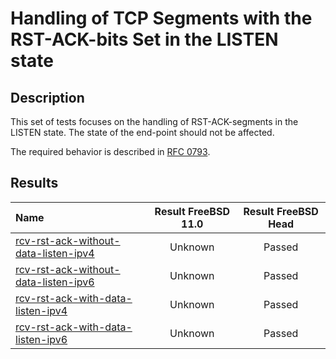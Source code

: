 # Handling of TCP Segments with the RST-ACK-bits Set in the LISTEN state

## Description
This set of tests focuses on the handling of RST-ACK-segments in the LISTEN state.
The state of the end-point should not be affected.

The required behavior is described in [RFC 0793](https://tools.ietf.org/html/rfc793#section-3.9).

## Results

| Name                                                                                                                                                                                               | Result FreeBSD 11.0 | Result FreeBSD Head |
|:---------------------------------------------------------------------------------------------------------------------------------------------------------------------------------------------------|:-------------------:|:-------------------:|
|[rcv-rst-ack-without-data-listen-ipv4](rcv-rst-ack-without-data-listen-ipv4.pkt "Ensure that the reception of a RST-ACK-segment in the LISTEN state does not trigger the sending of a RST-segment") | Unknown             | Passed              |
|[rcv-rst-ack-without-data-listen-ipv6](rcv-rst-ack-without-data-listen-ipv6.pkt "Ensure that the reception of a RST-ACK-segment in the LISTEN state does not trigger the sending of a RST-segment") | Unknown             | Passed              |
|[rcv-rst-ack-with-data-listen-ipv4](rcv-rst-ack-with-data-listen-ipv4.pkt "Ensure that the reception of a RST-ACK-segment in the LISTEN state does not trigger the sending of a RST-segment")       | Unknown             | Passed              |
|[rcv-rst-ack-with-data-listen-ipv6](rcv-rst-ack-with-data-listen-ipv6.pkt "Ensure that the reception of a RST-ACK-segment in the LISTEN state does not trigger the sending of a RST-segment")       | Unknown             | Passed              |
